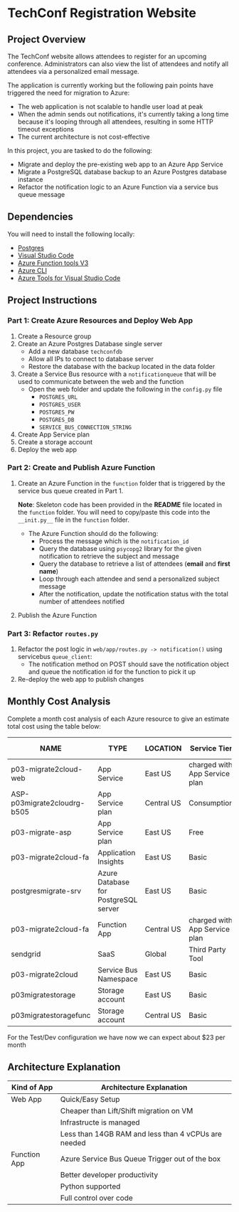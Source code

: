 # TechConf Registration Website

## Project Overview
The TechConf website allows attendees to register for an upcoming conference. Administrators can also view the list of attendees and notify all attendees via a personalized email message.

The application is currently working but the following pain points have triggered the need for migration to Azure:
 - The web application is not scalable to handle user load at peak
 - When the admin sends out notifications, it's currently taking a long time because it's looping through all attendees, resulting in some HTTP timeout exceptions
 - The current architecture is not cost-effective 

In this project, you are tasked to do the following:
- Migrate and deploy the pre-existing web app to an Azure App Service
- Migrate a PostgreSQL database backup to an Azure Postgres database instance
- Refactor the notification logic to an Azure Function via a service bus queue message

## Dependencies

You will need to install the following locally:
- [Postgres](https://www.postgresql.org/download/)
- [Visual Studio Code](https://code.visualstudio.com/download)
- [Azure Function tools V3](https://docs.microsoft.com/en-us/azure/azure-functions/functions-run-local?tabs=windows%2Ccsharp%2Cbash#install-the-azure-functions-core-tools)
- [Azure CLI](https://docs.microsoft.com/en-us/cli/azure/install-azure-cli?view=azure-cli-latest)
- [Azure Tools for Visual Studio Code](https://marketplace.visualstudio.com/items?itemName=ms-vscode.vscode-node-azure-pack)

## Project Instructions

### Part 1: Create Azure Resources and Deploy Web App
1. Create a Resource group
2. Create an Azure Postgres Database single server
   - Add a new database `techconfdb`
   - Allow all IPs to connect to database server
   - Restore the database with the backup located in the data folder
3. Create a Service Bus resource with a `notificationqueue` that will be used to communicate between the web and the function
   - Open the web folder and update the following in the `config.py` file
      - `POSTGRES_URL`
      - `POSTGRES_USER`
      - `POSTGRES_PW`
      - `POSTGRES_DB`
      - `SERVICE_BUS_CONNECTION_STRING`
4. Create App Service plan
5. Create a storage account
6. Deploy the web app

### Part 2: Create and Publish Azure Function
1. Create an Azure Function in the `function` folder that is triggered by the service bus queue created in Part 1.

      **Note**: Skeleton code has been provided in the **README** file located in the `function` folder. You will need to copy/paste this code into the `__init.py__` file in the `function` folder.
      - The Azure Function should do the following:
         - Process the message which is the `notification_id`
         - Query the database using `psycopg2` library for the given notification to retrieve the subject and message
         - Query the database to retrieve a list of attendees (**email** and **first name**)
         - Loop through each attendee and send a personalized subject message
         - After the notification, update the notification status with the total number of attendees notified
2. Publish the Azure Function

### Part 3: Refactor `routes.py`
1. Refactor the post logic in `web/app/routes.py -> notification()` using servicebus `queue_client`:
   - The notification method on POST should save the notification object and queue the notification id for the function to pick it up
2. Re-deploy the web app to publish changes

## Monthly Cost Analysis
Complete a month cost analysis of each Azure resource to give an estimate total cost using the table below:

|	NAME	|	TYPE	|	LOCATION	|	Service Tier	|	Monthly Cost	|
|	------------	|	------------	|	------------	|	------------	|	------------	|
|	p03-migrate2cloud-web	|	App Service	|	East US	|	charged with App Service plan	|	 $-   	|
|	ASP-p03migrate2cloudrg-b505	|	App Service plan	|	Central US	|	Consumption	|	 $-   	|
|	p03-migrate-asp	|	App Service plan	|	East US	|	Free	|	 $-   	|
|	p03-migrate2cloud-fa	|	Application Insights	|	East US	|	Basic	|	 $-   	|
|	postgresmigrate-srv	|	Azure Database for PostgreSQL server	|	East US	|	Basic	|	 $21,30 	|
|	p03-migrate2cloud-fa	|	Function App	|	Central US	|	charged with App Service plan	|	 $-   	|
|	sendgrid	|	SaaS	|	Global	|	Third Party Tool	|	 $-   	|
|	p03-migrate2cloud	|	Service Bus Namespace	|	East US	|	Basic	|	 $-   	|
|	p03migratestorage	|	Storage account	|	East US	|	Basic	|	 $1,06 	|
|	p03migratestoragefunc	|	Storage account	|	Central US	|	Basic	|	 $1,06 	|


For the Test/Dev configuration we have now we can expect about $23 per month


## Architecture Explanation
 
 |Kind of App|Architecture Explanation|
 |-----|-----|
 |Web App|Quick/Easy Setup     |
 | |Cheaper than Lift/Shift migration on VM |
 | |Infrastructe is managed |
 | |Less than 14GB RAM and less than 4 vCPUs are needed |
 |Function App| Azure Service Bus Queue Trigger out of the box | 
 | | Better developer productivity | 
 | | Python supported | 
 | | Full control over code | 

